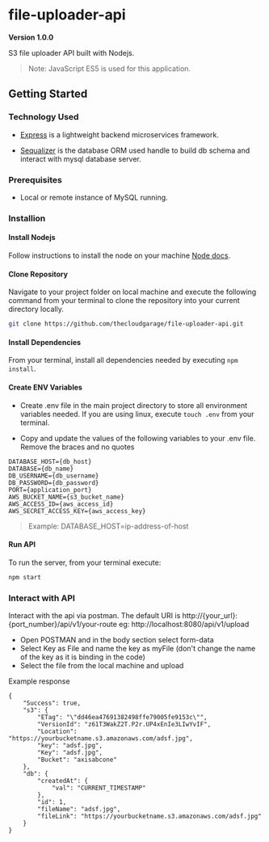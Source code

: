 # file-uploader-api
**Version 1.0.0**

S3 file uploader API built with Nodejs.

> Note: JavaScript ES5 is used for this application.

## Getting Started

### Technology Used

- [Express](https://expressjs.com/)  is a lightweight backend microservices framework.

- [Sequalizer](https://sequelize.org/v3/) is the database ORM  used handle to build db schema and interact with mysql database server.

### Prerequisites

- Local or remote instance of MySQL running.

### Installion

#### Install Nodejs

Follow instructions to install the node on your machine [Node docs](https://nodejs.org/en/download/).

#### Clone Repository

Navigate to your project folder on local machine and execute the following command from your terminal to clone the repository into your current directory locally.

```bash
git clone https://github.com/thecloudgarage/file-uploader-api.git
```

#### Install Dependencies

From your terminal, install all dependencies needed by executing ```npm install```.

#### Create ENV Variables 

- Create .env file in the main project directory to store all environment variables needed. If you are using linux, execute ```touch .env``` from your terminal.

- Copy and update the values of the following variables to your .env file. Remove the braces and no quotes
```
DATABASE_HOST={db_host}
DATABASE={db_name}
DB_USERNAME={db_username}
DB_PASSWORD={db_password}
PORT={application_port}
AWS_BUCKET_NAME={s3_bucket_name}
AWS_ACCESS_ID={aws_access_id}
AWS_SECRET_ACCESS_KEY={aws_access_key}
```

> Example: DATABASE_HOST=ip-address-of-host
 
#### Run API

To run the server, from your terminal execute:

```bash
npm start
```

### Interact with API 

Interact with the api via postman. The default URI is http://{your_url}:{port_number}/api/v1/your-route eg: http://localhost:8080/api/v1/upload

* Open POSTMAN and in the body section select form-data
* Select Key as File and name the key as myFile (don't change the name of the key as it is binding in the code)
* Select the file from the local machine and upload

Example response

```
{
    "Success": true,
    "s3": {
        "ETag": "\"dd46ea47691382498ffe79005fe9153c\"",
        "VersionId": "z61T3WakZ2T.P2r.UP4xEnIe3LIwYvIF",
        "Location": "https://yourbucketname.s3.amazonaws.com/adsf.jpg",
        "key": "adsf.jpg",
        "Key": "adsf.jpg",
        "Bucket": "axisabcone"
    },
    "db": {
        "createdAt": {
            "val": "CURRENT_TIMESTAMP"
        },
        "id": 1,
        "fileName": "adsf.jpg",
        "fileLink": "https://yourbucketname.s3.amazonaws.com/adsf.jpg"
    }
}
```



